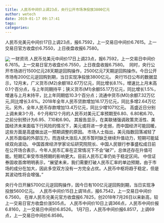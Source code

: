 ```yaml
---
title: 人民币中间价上调23点，央行公开市场净投放3800亿元
author: wetech
date: 2019-01-17 09:17:41
tags: 
categories: 
---
```

人民币兑美元中间价17日上调23点，报6.7592，上一交易日中间价6.7615。上一交易日官方收盘价6.7550，上日夜盘收报6.7580。 
<!-- more -->
<img align="center" border="0" src="https://imgcdn.yicai.com/uppics/images/2019/01/1b87833931be957639de0ca1e909bf2e.jpg" />
一财资讯
人民币兑美元中间价17日上调23点，报6.7592，上一交易日中间价6.7615。上一交易日官方收盘价6.7550，上日夜盘收报6.7580。 
同时，央行公开市场进行1500亿元28天期逆回购操作，2500亿元7天期逆回购操作。今日公开市场有200亿元逆回购到期，当日实现净投放3800亿元。
央行15日公布的数据显示，12月末，广义货币(M2)余额182.67万亿元，同比增长8.1%，增速比上月末高0.1个百分点，与上年同期持平；狭义货币(M1)余额55.17万亿元，同比增长1.5%，增速与上月末持平，比上年同期低10.3个百分点；流通中货币(M0)余额7.32万亿元,同比增长3.6%。2018年全年人民币贷款增加16.17万亿元，同比多增2.64万亿元。另外，全年人民币存款增加13.4万亿元，同比少增1071亿元。
高盛近日分别上调未来3个月、6个月和12个月的人民币对美元汇率预期至6.80、6.80和6.70，之前分别预计为6.95、7.10和6.90。
其报告显示，在美联储强调政策灵活性、美国经济未来面临下行风险的情况下，美元或将进一步走弱，而中国经济可能回暖，这些方面是高盛做出这一预期调整的原因。
市场人士指出，美元指数回落减轻了人民币面临的外部压力，而连续大涨后人民币暂时缺乏继续升值动力，短期可能延续双向波动。
中国首席经济学家论坛研究院院长、中国人民银行参事盛松成日前在公开场合表示，今年人民币汇率在正常情况下不会“破7”，总体还存在升值可能。短期汇率受市场预期的影响更大。目前人民币汇率仍处于稳定区间。
中信证券固收首席明明表示，“展望未来，我们需要打破人民币汇率的单边预期，由于市场的成分在加大，因此多空双方没有一方完全占优。人民币中枢将趋于稳定，但是其波动性将会增强。”
 
 
央行今日开展5700亿元逆回购操作，因今日有100亿元逆回购到期，当日实现净投放5600亿元。 
人民币中间价15日上调18点，报6.7542，上一交易日中间价6.7560。
在岸人民币兑美元官方收盘报6.7825，创2018年7月26日以来新高，较上一交易日官方收盘价涨505点。
人民币中间价10日上调366点，人民币中间价报6.8160，上一交易日中间价6.8526。
1月7日，人民币中间价报6.8517，上调69点，上一交易日中间价6.8586。
